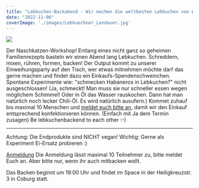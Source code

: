 ```yaml
---
title: "Lebkuchen-Backabend - Wir machen die weltbesten Lebkuchen von Welt wo gibt am 15.11.2022 - 19:00 Uhr - Hlg. Kreuzstr. 3 in Coburg"
date: "2022-11-06"
coverImage: './images/Lebkuechner_Landauer.jpg'
---
```


![](../images/Lebkuechner_Landauer.jpg)

Der Naschkatzen-Workshop!
Entlang eines nicht ganz so geheimen Familienrezepts basteln wir einen Abend lang Lebkuchen.
Schreddern, mixen, rühren, formen, backen!
Der Output kommt zu unserer Einweihungsparty auf den Tisch, wer etwas mitnehmen möchte darf das gerne machen und findet dazu ein Einkaufs-Spendenschweinchen.
Spontane Experimente wie: "schmecken Habaneros in Lebkuchen?" nicht ausgeschlossen!
(Ja, schmeckt! Man muss sie nur schneller essen wegen möglichem Schimmel! Oder in Öl das Wasser rauskochen. Dann hat man natürlich noch lecker Chili-Öl. Es wird natürlich ausufern.)
Kommet zuhauf bis maximal 10 Menschen und [meldet euch bitte an](https://cumulus.hackzogtum-coburg.de/apps/polls/s/QguxZ2LB2ZUNnyCH), damit wir den Einkauf entsprechend konfektionieren können. (Einfach mit Ja dem Termin zusagen)
Be lebkuchenbackend to each other :-)

---
Achtung: Die Endprodukte sind NICHT vegan!
Wichtig: Gerne als Experiment Ei-Ersatz probieren :)

[Anmeldung](https://cumulus.hackzogtum-coburg.de/apps/polls/s/QguxZ2LB2ZUNnyCH)
Die Anmeldung lässt maximal 10 Teilnehmer zu, bitte meldet Euch an. Aber bitte nur, wenn ihr auch mitbacken wollt.

Das Backen beginnt um 19:00 Uhr und findet im Space in der Heiligkreuzstr. 3 in Coburg statt.
